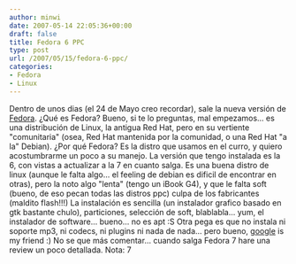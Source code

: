 ```yaml
---
author: minwi
date: 2007-05-14 22:05:36+00:00
draft: false
title: Fedora 6 PPC
type: post
url: /2007/05/15/fedora-6-ppc/
categories:
- Fedora
- Linux
---
```


Dentro de unos dias (el 24 de Mayo creo recordar), sale la nueva versión de [Fedora](http://www.redhat.es/fedora/).
¿Qué es Fedora? Bueno, si te lo preguntas, mal empezamos... es una distribución de Linux, la antigua Red Hat, pero en su vertiente "comunitaria" (osea, Red Hat mantenida por la comunidad, o una Red Hat "a la" Debian).
¿Por qué Fedora? Es la distro que usamos en el curro, y quiero acostumbrarme un poco a su manejo.
La versión que tengo instalada es la 6, con vistas a actualizar a la 7 en cuanto salga.
Es una buena distro de linux (aunque le falta algo... el feeling de debian es dificil de encontrar en otras), pero la noto algo "lenta" (tengo un iBook G4), y que le falta soft (bueno, de eso pecan todas las distros ppc) culpa de los fabricantes (maldito flash!!!)
La instalación es sencilla (un instalador grafico basado en gtk bastante chulo), particiones, selección de soft, blablabla... yum, el instalador de software... bueno... no es apt :S
Otra pega es que no instala ni soporte mp3, ni codecs, ni plugins ni nada de nada... pero bueno, [google](http://www.google.es) is my friend :)
No se que más comentar... cuando salga Fedora 7 hare una review un poco detallada.
Nota: 7
